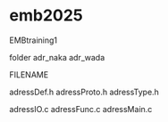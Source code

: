 # emb2025
EMBtraining1


folder
adr_naka
adr_wada


FILENAME

adressDef.h
adressProto.h
adressType.h


adressIO.c
adressFunc.c
adressMain.c

